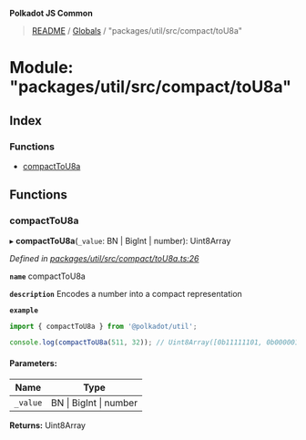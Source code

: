**Polkadot JS Common**

> [README](../README.md) / [Globals](../globals.md) / "packages/util/src/compact/toU8a"

# Module: "packages/util/src/compact/toU8a"

## Index

### Functions

* [compactToU8a](_packages_util_src_compact_tou8a_.md#compacttou8a)

## Functions

### compactToU8a

▸ **compactToU8a**(`_value`: BN \| BigInt \| number): Uint8Array

*Defined in [packages/util/src/compact/toU8a.ts:26](https://github.com/polkadot-js/common/blob/bd1735ca/packages/util/src/compact/toU8a.ts#L26)*

**`name`** compactToU8a

**`description`** Encodes a number into a compact representation

**`example`** 
<BR>

```javascript
import { compactToU8a } from '@polkadot/util';

console.log(compactToU8a(511, 32)); // Uint8Array([0b11111101, 0b00000111])
```

#### Parameters:

Name | Type |
------ | ------ |
`_value` | BN \| BigInt \| number |

**Returns:** Uint8Array
